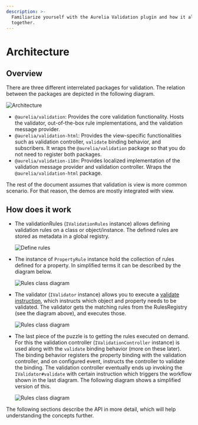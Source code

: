 ```yaml
---
description: >-
  Familiarize yourself with the Aurelia Validation plugin and how it all pieces
  together.
---
```


# Architecture

## Overview

There are three different interrelated packages for validation. The relation between the packages are depicted in the following diagram.

![Architecture](<../../.gitbook/assets/architecture (1) (1) (1) (1) (1) (1) (1).svg>)

* `@aurelia/validation`: Provides the core validation functionality. Hosts the validator, out-of-the-box rule implementations, and the validation message provider.
* `@aurelia/validation-html`: Provides the view-specific functionalities such as validation controller, `validate` binding behavior, and subscribers. It wraps the `@aurelia/validation` package so that you do not need to register both packages.
* `@aurelia/validation-i18n`: Provides localized implementation of the validation message provider and validation controller. Wraps the `@aurelia/validation-html` package.

The rest of the document assumes that validation is view is more common scenario. For that reason, the demos are mostly integrated with view.

## How does it work

*   The validationRules (`IValidationRules` instance) allows defining validation rules on a class or object/instance. The defined rules are stored as metadata in a global registry.

    ![Define rules](<../../.gitbook/assets/seq-define-rules (1) (1) (1) (1) (3).png>)
*   The instance of `PropertyRule` instance hold the collection of rules defined for a property. In simplified terms it can be described by the diagram below.

    ![Rules class diagram](<../../.gitbook/assets/class-rules (1) (1) (1) (1).png>)
*   The validator (`IValidator` instance) allows you to execute a [validate instruction](broken-reference), which instructs which object and property needs to be validated. The validator gets the matching rules from the RulesRegistry (see the diagram above), and executes those.

    ![Rules class diagram](<../../.gitbook/assets/seq-validator (1) (1) (1) (1) (1).png>)
*   The last piece of the puzzle is to getting the rules executed on demand. For this the validation controller (`IValidationController` instance) is used along with the `validate` binding behavior (more on these later). The binding behavior registers the property binding with the validation controller, and on configured event, instructs the controller to validate the binding. The validation controller eventually ends up invoking the `IValidator#validate` with certain instruction which triggers the workflow shown in the last diagram. The following diagram shows a simplified version of this.

    ![Rules class diagram](<../../.gitbook/assets/seq-validation-controller (1) (1) (1) (1) (3).png>)

The following sections describe the API in more detail, which will help understanding the concepts further.
